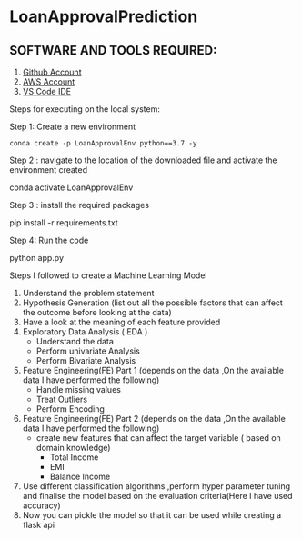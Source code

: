 # LoanApprovalPrediction

## SOFTWARE AND TOOLS REQUIRED:

1. [Github Account](https://github.com)
2. [AWS Account](https://aws.amazon.com/console/)
3. [VS Code IDE](https://code.visualstudio.com/)


Steps for executing on the local system:

Step 1: Create a new environment

    conda create -p LoanApprovalEnv python==3.7 -y

Step 2 : navigate to the location of the downloaded file and activate the environment created

   conda activate LoanApprovalEnv

Step 3 : install the required packages

   pip install -r requirements.txt

Step 4: Run the code

   python app.py

Steps I followed to  create a Machine Learning Model
1. Understand the problem statement
2. Hypothesis Generation (list out all the possible factors that can affect the outcome before looking at the data)
3. Have a look at the meaning of each feature provided
4. Exploratory Data Analysis ( EDA )
    * Understand the data
    * Perform univariate Analysis
    * Perform Bivariate Analysis
5. Feature Engineering(FE) Part 1 (depends on the data ,On the available data I have performed the following)
    * Handle missing values
    * Treat Outliers
    * Perform Encoding
6. Feature Engineering(FE) Part 2 (depends on the data ,On the available data I have performed the following)
    * create new features that can affect the target variable ( based on domain knowledge)
        * Total Income
        * EMI
        * Balance Income
7. Use different classification algorithms ,perform hyper parameter tuning and finalise the model based on the evaluation criteria(Here I have used accuracy)
8. Now you can pickle the model so that it can be used while creating a flask api
